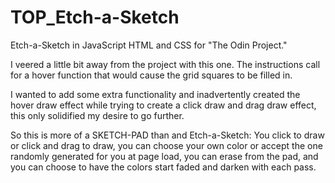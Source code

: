 # TOP_Etch-a-Sketch
Etch-a-Sketch in JavaScript HTML  and CSS for "The Odin Project."

I veered a little bit away from the project with this one. The instructions call for a hover function that would cause the grid squares to be filled in.

I wanted to add some extra functionality and inadvertently created the hover draw effect while trying to create a click draw and drag draw effect, this only solidified my desire to go further.

So this is more of a SKETCH-PAD than and Etch-a-Sketch: You click to draw or click and drag to draw, you can choose your own color or accept the one randomly generated for you at page load, you can erase from the pad, and you can choose to have the colors start faded and darken with each pass.
